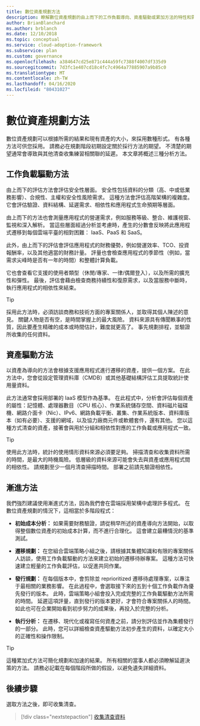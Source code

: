 ```yaml
---
title: 數位資產規劃方法
description: 瞭解數位資產規劃的由上而下的工作負載導向、資產驅動或累加方法的特性和需求。
author: BrianBlanchard
ms.author: brblanch
ms.date: 12/10/2018
ms.topic: conceptual
ms.service: cloud-adoption-framework
ms.subservice: plan
ms.custom: governance
ms.openlocfilehash: a384647cd25e871c444a59fc7388f4007df335d9
ms.sourcegitcommit: 7d3fc1e407cd18c4fc7c4964a77885907a9b85c0
ms.translationtype: MT
ms.contentlocale: zh-TW
ms.lasthandoff: 04/16/2020
ms.locfileid: "80431027"
---
```

# <a name="approaches-to-digital-estate-planning"></a>數位資產規劃方法

數位資產規劃可以根據所需的結果和現有資產的大小，來採用數種形式。 有各種方法可供您採用。 請務必在規劃階段初期設定關於採行方法的期望。 不清楚的期望通常會導致與其他清查收集練習相關聯的延遲。 本文章將概述三種分析方法。

## <a name="workload-driven-approach"></a>工作負載驅動方法

由上而下的評估方法會評估安全性層面。 安全性包括資料的分類（高、中或低業務影響）、合規性、主權和安全性風險需求。 這種方法會評估高階架構的複雜度。 它會評估驗證、資料結構、延遲需求、相依性和應用程式生命預期等層面。

由上而下的方法也會測量應用程式的營運需求，例如服務等級、整合、維護視窗、監視和深入解析。 當這些層面經過分析並考慮時，產生的分數會反映將此應用程式遷移到每個雲端平臺的相對困難： IaaS、PaaS 和 SaaS。

此外，由上而下的評估會評估應用程式的財務優勢，例如營運效率、TCO、投資報酬率，以及其他適當的財務計量。 評量也會檢查應用程式的季節性（例如，當需求尖峰時是否有一年的時間）和整體計算負載。

它也會查看它支援的使用者類型（休閒/專家、一律/偶爾登入），以及所需的擴充性和彈性。 最後，評估會藉由檢查商務持續性和復原需求，以及當服務中斷時，執行應用程式的相依性來結束。

> [!TIP]
> 採用此方法時，必須訪談商務和技術方面的專案關係人，並取得其個人陳述的意見。 關鍵人物是否有空，是時間掌握上的最大風險。 資料來源具有傳聞軼事的性質，因此要產生精確的成本或時間估計，難度就更高了。 事先規劃排程，並驗證所收集的任何資料。

## <a name="asset-driven-approach"></a>資產驅動方法

以資產為導向的方法會根據支援應用程式進行遷移的資產，提供一個方案。 在此方法中，您會從設定管理資料庫（CMDB）或其他基礎結構評估工具提取統計使用量資料。

此方法通常會採用部署的 IaaS 模型作為基準。 在此程式中，分析會評估每個資產的屬性：記憶體、處理器數目（CPU 核心）、作業系統儲存空間、資料磁片磁碟機、網路介面卡（Nic）、IPv6、網路負載平衡、叢集、作業系統版本、資料庫版本（如有必要）、支援的網域，以及協力廠商元件或軟體套件，還有其他。 您以這種方式清查的資產，接著會與用於分組和相依性對應的工作負載或應用程式一致。

> [!TIP]
> 使用此方法時，統計的使用情形資料來源必須要足夠。 掃描清查和收集資料所需的時間，是最大的時機風險。 低層級的資料來源可能會失去與資產或應用程式間的相依性。 請規劃至少一個月清查掃描時間。 部署之前請先驗證相依性。

## <a name="incremental-approach"></a>漸進方法

我們強烈建議使用漸進式方法，因為我們會在雲端採用架構中處理許多程式。 在數位資產規劃的情況下，這相當於多階段程式：

- **初始成本分析：** 如果需要財務驗證，請從稍早所述的資產導向方法開始，以取得整個數位資產的初始成本計算，而不進行合理化。 這會建立最糟情況的基準測試。

- **遷移規劃：** 在您組合雲端策略小組之後，請根據其集體知識和有限的專案關係人訪談，使用工作負載驅動的方法來建立初始的遷移待辦專案。 這種方法可快速建立輕量的工作負載評估，以促進共同作業。

- **發行規劃：** 在每個版本中，會剪除並 reprioritized 遷移待處理專案，以專注于最相關的業務影響。 在此過程中，會選取接下來的五到十個工作負載作為優先發行的版本。 此時，雲端策略小組會投入完成完整的工作負載驅動方法所需的時間。 延遲這項評量，直到發行的版本更好，才會符合專案關係人的時間。 如此也可在企業開始看到初步努力的成果後，再投入於完整的分析。

- **執行分析：** 在遷移、現代化或複寫任何資產之前，請分別評估並作為集體發行的一部分。 此時，您可以詳細檢查資產驅動方法初步產生的資料，以確定大小的正確性和操作限制。

> [!TIP]
> 這種累加式方法可簡化規劃和加速的結果。 所有相關的當事人都必須瞭解延遲決策的方法。 請務必記載在每個階段所做的假設，以避免遺失詳細資料。

## <a name="next-steps"></a>後續步驟

選取方法之後，即可收集清查。

> [!div class="nextstepaction"]
> [收集清查資料](./inventory.md)
